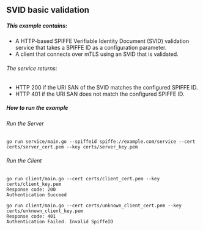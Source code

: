 ## SVID basic validation

##### This example contains: 
 - A HTTP-based SPIFFE Verifiable Identity Document (SVID) validation service that takes a SPIFFE ID as a configuration parameter. 
 - A client that connects over mTLS using an SVID that is validated.
     
###### The service returns:

- HTTP 200 if the URI SAN of the SVID matches the configured SPIFFE ID.
- HTTP 401 if the URI SAN does not match the configured SPIFFE ID.

##### How to run the example

###### Run the Server
```
go run service/main.go --spiffeid spiffe://example.com/service --cert certs/server_cert.pem --key certs/server_key.pem
```

###### Run the Client

```
go run client/main.go --cert certs/client_cert.pem --key certs/client_key.pem 
Response code: 200
Authentication Succeed
```

```
go run client/main.go --cert certs/unknown_client_cert.pem --key certs/unknown_client_key.pem
Response code: 401
Authentication Failed. Invalid SpiffeID
```




